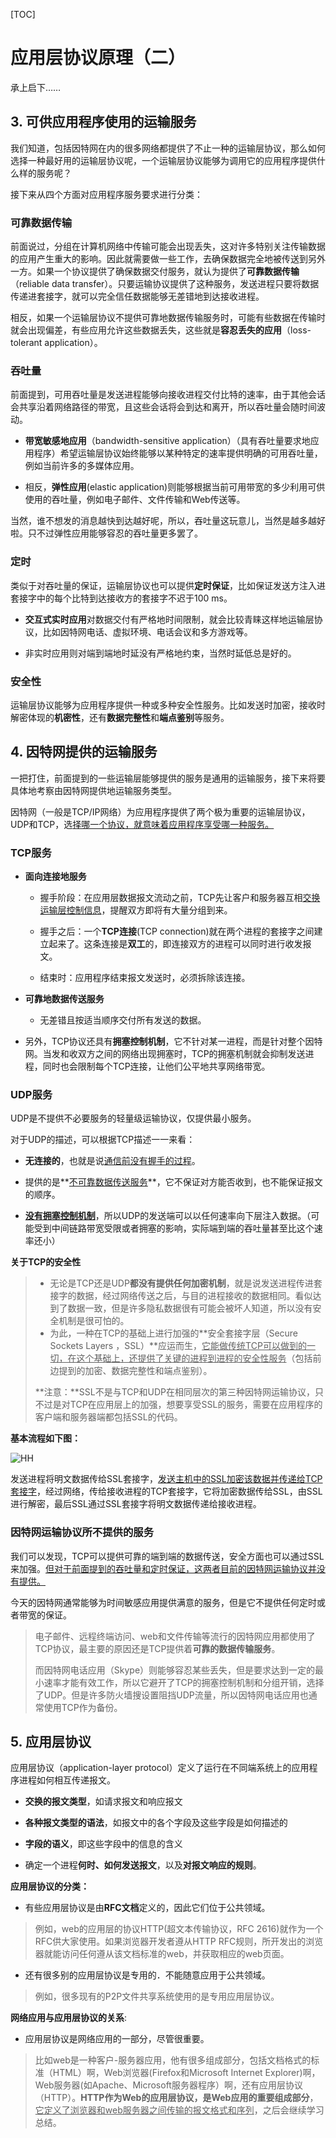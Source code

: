 [TOC]

# 应用层协议原理（二）

承上启下……

## 3. 可供应用程序使用的运输服务

我们知道，包括因特网在内的很多网络都提供了不止一种的运输层协议，那么如何选择一种最好用的运输层协议呢，一个运输层协议能够为调用它的应用程序提供什么样的服务呢？

接下来从四个方面对应用程序服务要求进行分类：

### 可靠数据传输

前面说过，分组在计算机网络中传输可能会出现丢失，这对许多特别关注传输数据的应用产生重大的影响。因此就需要做一些工作，去确保数据完全地被传送到另外一方。如果一个协议提供了确保数据交付服务，就认为提供了**可靠数据传输**（reliable data transfer）。只要运输协议提供了这种服务，发送进程只要将数据传递进套接字，就可以完全信任数据能够无差错地到达接收进程。

相反，如果一个运输层协议不提供可靠地数据传输服务时，可能有些数据在传输时就会出现偏差，有些应用允许这些数据丢失，这些就是**容忍丢失的应用**（loss-tolerant application）。

### 吞吐量

前面提到，可用吞吐量是发送进程能够向接收进程交付比特的速率，由于其他会话会共享沿着网络路径的带宽，且这些会话将会到达和离开，所以吞吐量会随时间波动。

- **带宽敏感地应用**（bandwidth-sensitive application）（具有吞吐量要求地应用程序）希望运输层协议始终能够以某种特定的速率提供明确的可用吞吐量，例如当前许多的多媒体应用。

- 相反，**弹性应用**(elastic application)则能够根据当前可用带宽的多少利用可供使用的吞吐量，例如电子邮件、文件传输和Web传送等。

当然，谁不想发的消息越快到达越好呢，所以，吞吐量这玩意儿，当然是越多越好啦。只不过弹性应用能够容忍的吞吐量更多罢了。

### 定时

类似于对吞吐量的保证，运输层协议也可以提供**定时保证**，比如保证发送方注入进套接字中的每个比特到达接收方的套接字不迟于100 ms。

- **交互式实时应用**对数据交付有严格地时间限制，就会比较青睐这样地运输层协议，比如因特网电话、虚拟环境、电话会议和多方游戏等。

- 非实时应用则对端到端地时延没有严格地约束，当然时延低总是好的。

### 安全性

运输层协议能够为应用程序提供一种或多种安全性服务。比如发送时加密，接收时解密体现的**机密性**，还有**数据完整性**和**端点鉴别**等服务。

## 4. 因特网提供的运输服务

一把打住，前面提到的一些运输层能够提供的服务是通用的运输服务，接下来将要具体地考察由因特网提供地运输服务类型。

因特网（一般是TCP/IP网络）为应用程序提供了两个极为重要的运输层协议，UDP和TCP，选<u>择哪一个协议，就意味着应用程序享受哪一种服务。</u>

### TCP服务

- **面向连接地服务**

  - 握手阶段：在应用层数据报文流动之前，TCP先让客户和服务器互相<u>交换运输层控制信息</u>，提醒双方即将有大量分组到来。

  - 握手之后：一个**TCP连接**(TCP connection)就在两个进程的套接字之间建立起来了。这条连接是**双工**的，即连接双方的进程可以同时进行收发报文。

  - 结束时：应用程序结束报文发送时，必须拆除该连接。

- **可靠地数据传送服务**
  - 无差错且按适当顺序交付所有发送的数据。

- 另外，TCP协议还具有**拥塞控制机制**，它不针对某一进程，而是针对整个因特网。当发和收双方之间的网络出现拥塞时，TCP的拥塞机制就会抑制发送进程，同时也会限制每个TCP连接，让他们公平地共享网络带宽。

### UDP服务

UDP是不提供不必要服务的轻量级运输协议，仅提供最小服务。

对于UDP的描述，可以根据TCP描述一一来看：

- **无连接的**，也就是说<u>通信前没有握手的过程</u>。

- 提供的是**<u>不可靠数据传送服务</u>**，它不保证对方能否收到，也不能保证报文的顺序。

- **<u>没有拥塞控制机制</u>**，所以UDP的发送端可以以任何速率向下层注入数据。（可能受到中间链路带宽受限或者拥塞的影响，实际端到端的吞吐量甚至比这个速率还小）

**关于TCP的安全性**

> - 无论是TCP还是UDP**都没有提供任何加密机制**，就是说发送进程传进套接字的数据，经过网络传送之后，与目的进程接收的数据相同。看似达到了数据一致，但是许多隐私数据很有可能会被坏人知道，所以没有安全机制是很可怕的。
> - 为此，一种在TCP的基础上进行加强的**安全套接字层（Secure Sockets Layers ，SSL）**应运而生，<u>它能做传统TCP可以做到的一切，在这个基础上，还提供了关键的进程到进程的安全性服务</u>（包括前边提到的加密、数据完整性和端点鉴别）。
>
> **注意：**SSL不是与TCP和UDP在相同层次的第三种因特网运输协议，只不过是对TCP在应用层上的加强，想要享受SSL的服务，需要在应用程序的客户端和服务器端都包括SSL的代码。



**基本流程如下图：**

 ![HH](D:\Users\13327\Desktop\HH.png)

发送进程将明文数据传给SSL套接字，<u>发送主机中的SSL加密该数据并传递给TCP套接字</u>，经过网络，传给接收进程的TCP套接字，它将加密数据传给SSL，由SSL进行解密，最后SSL通过SSL套接字将明文数据传递给接收进程。

### 因特网运输协议所不提供的服务

我们可以发现，TCP可以提供可靠的端到端的数据传送，安全方面也可以通过SSL来加强。<u>但对于前面提到的吞吐量和定时保证，这两者目前的因特网运输协议并没有提供。</u>

今天的因特网通常能够为时间敏感应用提供满意的服务，但是它不提供任何定时或者带宽的保证。

> 电子邮件、远程终端访问、web和文件传输等流行的因特网应用都使用了TCP协议，最主要的原因还是TCP提供着**可靠的数据传输服务**。
>
> 而因特网电话应用（Skype）则能够容忍某些丢失，但是要求达到一定的最小速率才能有效工作，所以它避开了TCP的拥塞控制机制和分组开销，选择了UDP。但是许多防火墙搜设置阻挡UDP流量，所以因特网电话应用也通常使用TCP作为备份。



## 5. 应用层协议

应用层协议（application-layer protocol）定义了运行在不同端系统上的应用程序进程如何相互传递报文。

- **交换的报文类型**，如请求报文和响应报文

- **各种报文类型的语法**，如报文中的各个字段及这些字段是如何描述的

- **字段的语义**，即这些字段中的信息的含义

- 确定一个进程**何时、如何发送报文**，以及**对报文响应的规则**。

**应用层协议的分类：**

- 有些应用层协议是由**RFC文档**定义的，因此它们位于公共领域。

> 例如，web的应用层的协议HTTP(超文本传输协议，RFC 2616)就作为一个RFC供大家使用。如果浏览器开发者遵从HTTP RFC规则，所开发出的浏览器就能访问任何遵从该文档标准的web，并获取相应的web页面。

- 还有很多别的应用层协议是专用的．不能随意应用于公共领域。

> 例如，很多现有的P2P文件共享系统使用的是专用应用层协议。

**网络应用与应用层协议的关系**:

- 应用层协议是网络应用的一部分，尽管很重要。

> 比如web是一种客户-服务器应用，他有很多组成部分，包括文档格式的标准（HTML）啊，Web浏览器(Firefox和Microsoft Internet Explorer)啊，Web服务器(如Apache、Microsoft服务器程序）啊，还有应用层协议（HTTP）。**HTTP作为Web的应用层协议，是Web应用的重要组成部分**，<u>它定义了浏览器和web服务器之间传输的报文格式和序列</u>，之后会继续学习总结。